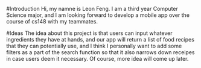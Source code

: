 #Introduction
Hi, my namne is Leon Feng. I am a third year Computer Science major, and I am looking forward to develop a mobile app over the course of cs148 with my teammates. 

#Ideas
The idea about this project is that users can input whatever ingredients they have at hands, and our app will return a list of food recipes that they can potentially use, and I think I personally want to add some filters as a part of the search function so that it also narrows down receipes in case users deem it necessary. Of course, more idea will come up later. 